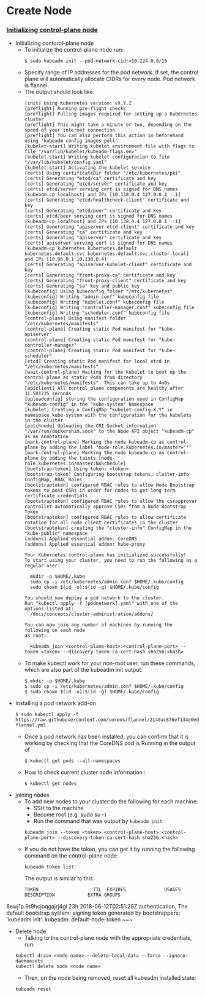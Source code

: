 # Create Node


### [Initializing control-plane node](https://kubernetes.io/docs/setup/production-environment/tools/kubeadm/create-cluster-kubeadm/#pod-network)
- Initializing contorol-plane node
  - To initialize the control-plane node run:
    ~~~
    $ sudo kubeadm init --pod-network-cidr=10.224.0.0/16
    ~~~
  - Specify range of IP addresses for the pod network. If set, the control plane will automatically allocate CIDRs for every node. Pod network is flannel.
  - The output should look like:
    ~~~
    [init] Using Kubernetes version: vX.Y.Z
    [preflight] Running pre-flight checks
    [preflight] Pulling images required for setting up a Kubernetes cluster
    [preflight] This might take a minute or two, depending on the speed of your internet connection
    [preflight] You can also perform this action in beforehand using 'kubeadm config images pull'
    [kubelet-start] Writing kubelet environment file with flags to file "/var/lib/kubelet/kubeadm-flags.env"
    [kubelet-start] Writing kubelet configuration to file "/var/lib/kubelet/config.yaml"
    [kubelet-start] Activating the kubelet service
    [certs] Using certificateDir folder "/etc/kubernetes/pki"
    [certs] Generating "etcd/ca" certificate and key
    [certs] Generating "etcd/server" certificate and key
    [certs] etcd/server serving cert is signed for DNS names [kubeadm-cp localhost] and IPs [10.138.0.4 127.0.0.1 ::1]
    [certs] Generating "etcd/healthcheck-client" certificate and key
    [certs] Generating "etcd/peer" certificate and key
    [certs] etcd/peer serving cert is signed for DNS names [kubeadm-cp localhost] and IPs [10.138.0.4 127.0.0.1 ::1]
    [certs] Generating "apiserver-etcd-client" certificate and key
    [certs] Generating "ca" certificate and key
    [certs] Generating "apiserver" certificate and key
    [certs] apiserver serving cert is signed for DNS names [kubeadm-cp kubernetes kubernetes.default kubernetes.default.svc kubernetes.default.svc.cluster.local] and IPs [10.96.0.1 10.138.0.4]
    [certs] Generating "apiserver-kubelet-client" certificate and key
    [certs] Generating "front-proxy-ca" certificate and key
    [certs] Generating "front-proxy-client" certificate and key
    [certs] Generating "sa" key and public key
    [kubeconfig] Using kubeconfig folder "/etc/kubernetes"
    [kubeconfig] Writing "admin.conf" kubeconfig file
    [kubeconfig] Writing "kubelet.conf" kubeconfig file
    [kubeconfig] Writing "controller-manager.conf" kubeconfig file
    [kubeconfig] Writing "scheduler.conf" kubeconfig file
    [control-plane] Using manifest folder "/etc/kubernetes/manifests"
    [control-plane] Creating static Pod manifest for "kube-apiserver"
    [control-plane] Creating static Pod manifest for "kube-controller-manager"
    [control-plane] Creating static Pod manifest for "kube-scheduler"
    [etcd] Creating static Pod manifest for local etcd in "/etc/kubernetes/manifests"
    [wait-control-plane] Waiting for the kubelet to boot up the control plane as static Pods from directory "/etc/kubernetes/manifests". This can take up to 4m0s
    [apiclient] All control plane components are healthy after 31.501735 seconds
    [uploadconfig] storing the configuration used in ConfigMap "kubeadm-config" in the "kube-system" Namespace
    [kubelet] Creating a ConfigMap "kubelet-config-X.Y" in namespace kube-system with the configuration for the kubelets in the cluster
    [patchnode] Uploading the CRI Socket information "/var/run/dockershim.sock" to the Node API object "kubeadm-cp" as an annotation
    [mark-control-plane] Marking the node kubeadm-cp as control-plane by adding the label "node-role.kubernetes.io/master=''"
    [mark-control-plane] Marking the node kubeadm-cp as control-plane by adding the taints [node-role.kubernetes.io/master:NoSchedule]
    [bootstrap-token] Using token: <token>
    [bootstrap-token] Configuring bootstrap tokens, cluster-info ConfigMap, RBAC Roles
    [bootstraptoken] configured RBAC rules to allow Node Bootstrap tokens to post CSRs in order for nodes to get long term certificate credentials
    [bootstraptoken] configured RBAC rules to allow the csrapprover controller automatically approve CSRs from a Node Bootstrap Token
    [bootstraptoken] configured RBAC rules to allow certificate rotation for all node client certificates in the cluster
    [bootstraptoken] creating the "cluster-info" ConfigMap in the "kube-public" namespace
    [addons] Applied essential addon: CoreDNS
    [addons] Applied essential addon: kube-proxy

    Your Kubernetes control-plane has initialized successfully!
    To start using your cluster, you need to run the following as a regular user:

      mkdir -p $HOME/.kube
      sudo cp -i /etc/kubernetes/admin.conf $HOME/.kube/config
      sudo chown $(id -u):$(id -g) $HOME/.kube/config

    You should now deploy a pod network to the cluster.
    Run "kubectl apply -f [podnetwork].yaml" with one of the options listed at:
      /docs/concepts/cluster-administration/addons/

    You can now join any number of machines by running the following on each node
    as root:

      kubeadm join <control-plane-host>:<control-plane-port> --token <token> --discovery-token-ca-cert-hash sha256:<hash>
    ~~~
  - To make kubectl work for your non-root user, run these commands, which are also part of the kubeadm init output:
    ~~~
    $ mkdir -p $HOME/.kube
    $ sudo cp -i /etc/kubernetes/admin.conf $HOME/.kube/config
    $ sudo chown $(id -u):$(id -g) $HOME/.kube/config
    ~~~
- Installing a pod network add-on
  ~~~
  $ sudo kubectl apply -f https://raw.githubusercontent.com/coreos/flannel/2140ac876ef134e0ed5af15c65e414cf26827915/Documentation/kube-flannel.yml
  ~~~
  - Once a pod network has been installed, you can confirm that it is working by checking that the CoreDNS pod is Running in the output of
    ~~~
    $ kubectl get pods --all-namespaces
    ~~~
  - How to check current cluster node information :
    ~~~
    $ kubectl get nodes
    ~~~
- joining nodes
  - To add new nodes to your cluster do the following for each machine:
    - SSH to the machine
    - Become root (e.g. sudo su -)
    - Run the command that was output by `kubeadm init`
    ~~~
    kubeadm join --token <token> <control-plane-host>:<control-plane-port> --discovery-token-ca-cert-hash sha256:<hash>
    ~~~
  - If you do not have the token, you can get it by running the following command on the control-plane node:
    ~~~
    kubeadm token list
    ~~~
    The output is similar to this:
    ~~~
    TOKEN                    TTL  EXPIRES              USAGES           DESCRIPTION            EXTRA GROUPS
8ewj1p.9r9hcjoqgajrj4gi  23h  2018-06-12T02:51:28Z authentication,  The default bootstrap  system:
                                                   signing          token generated by     bootstrappers:
                                                                    'kubeadm init'.        kubeadm:
                                                                                           default-node-token
    ~~~
- Delete node
  - Talking to the control-plane node with the appropriate credentials, run:
  ~~~
  kubectl drain <node name> --delete-local-data --force --ignore-daemonsets
  kubectl delete node <node name>
  ~~~
  - Then, on the node being removed, reset all kubeadm installed state:
  ~~~
  kubeadm reset
  ~~~
  


